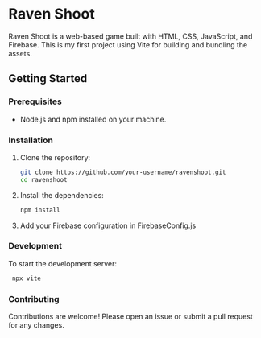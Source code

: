 # Raven Shoot

Raven Shoot is a web-based game built with HTML, CSS, JavaScript, and Firebase. This is my first project using Vite for building and bundling the assets.

## Getting Started

### Prerequisites

- Node.js and npm installed on your machine.

### Installation

1. Clone the repository:
   ```sh
   git clone https://github.com/your-username/ravenshoot.git
   cd ravenshoot
   ```
2. Install the dependencies:
   ```sh
   npm install
   ```
3. Add your Firebase configuration in FirebaseConfig.js

### Development
To start the development server:
  ```sh
   npx vite
   ```
### Contributing
Contributions are welcome! Please open an issue or submit a pull request for any changes.
